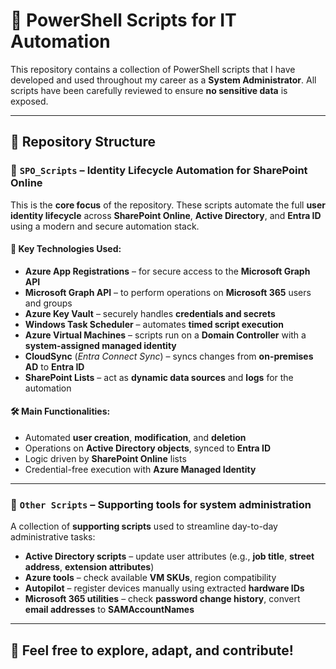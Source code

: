 # 💼 PowerShell Scripts for IT Automation

This repository contains a collection of PowerShell scripts that I have developed and used throughout my career as a **System Administrator**. All scripts have been carefully reviewed to ensure **no sensitive data** is exposed.

---

## 📁 Repository Structure

### 🔹 `SPO_Scripts` – **Identity Lifecycle Automation for SharePoint Online**

This is the **core focus** of the repository. These scripts automate the full **user identity lifecycle** across **SharePoint Online**, **Active Directory**, and **Entra ID** using a modern and secure automation stack.

#### 🔧 Key Technologies Used:
- **Azure App Registrations** – for secure access to the **Microsoft Graph API**
- **Microsoft Graph API** – to perform operations on **Microsoft 365** users and groups
- **Azure Key Vault** – securely handles **credentials and secrets**
- **Windows Task Scheduler** – automates **timed script execution**
- **Azure Virtual Machines** – scripts run on a **Domain Controller** with a **system-assigned managed identity**
- **CloudSync** (*Entra Connect Sync*) – syncs changes from **on-premises AD** to **Entra ID**
- **SharePoint Lists** – act as **dynamic data sources** and **logs** for the automation

#### 🛠️ Main Functionalities:
- Automated **user creation**, **modification**, and **deletion**
- Operations on **Active Directory objects**, synced to **Entra ID**
- Logic driven by **SharePoint Online** lists
- Credential-free execution with **Azure Managed Identity**

---

### 🔹 `Other Scripts` – Supporting tools for system administration

A collection of **supporting scripts** used to streamline day-to-day administrative tasks:

- **Active Directory scripts** – update user attributes (e.g., **job title**, **street address**, **extension attributes**)
- **Azure tools** – check available **VM SKUs**, region compatibility
- **Autopilot** – register devices manually using extracted **hardware IDs**
- **Microsoft 365 utilities** – check **password change history**, convert **email addresses** to **SAMAccountNames**

---

## 🧩 Feel free to explore, adapt, and contribute!
